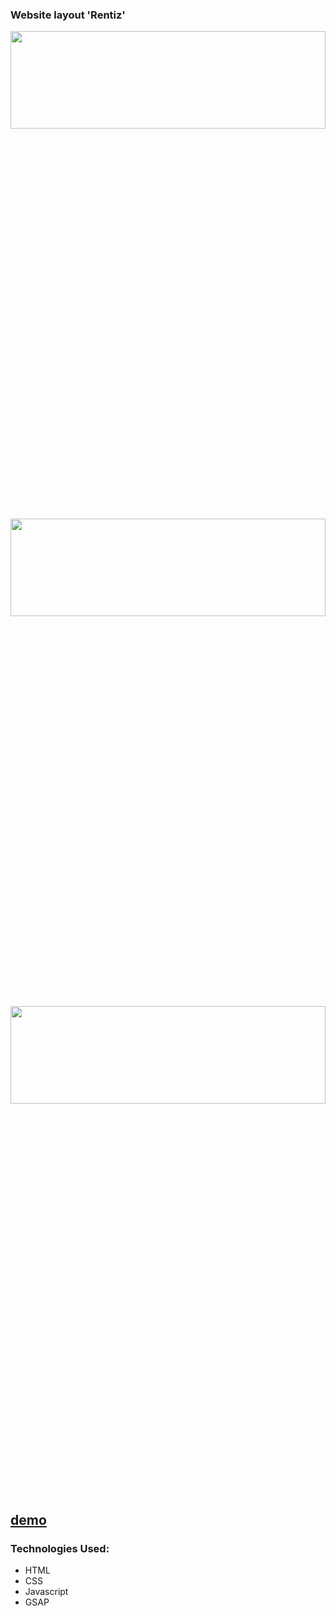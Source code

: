 
### Website layout 'Rentiz' 

<div align="center"><img src="https://github.com/juliaDooby/Rentiz/blob/main/RentizShot1.JPG" width="100%" height="20%"></img></div>
<div align="center"><img src="https://github.com/juliaDooby/Rentiz/blob/main/RentizShot2.JPG" width="100%" height="20%"></img></div>
<div align="center"><img src="https://github.com/juliaDooby/Rentiz/blob/main/RentizShot3.JPG" width="100%" height="20%"></img></div>

[demo](https://juliadooby.github.io/Rentiz/)
---

### Technologies Used:

* HTML
* CSS
* Javascript 
* GSAP


